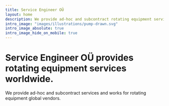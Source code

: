 ```yaml
---
title: Service Engineer OÜ
layout: home
description: We provide ad-hoc and subcontract rotating equipment services worldwide. Our expertise are Centrifugal pumps, Electrical Motors and Controls.
intro_image: "images/illustrations/pump-drawn.svg"
intro_image_absolute: true
intro_image_hide_on_mobile: true
---
```


# Service Engineer OÜ provides rotating equipment services worldwide.
We provide ad-hoc and subcontract services and works for rotating equipment global vendors.

